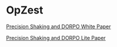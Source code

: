 # OpZest

[Precision Shaking and DORPO White Paper](https://github.com/OpZest/Papers/blob/main/White_papers/Precision_Shaking_and_DORPO.md)

[Precision Shaking and DORPO Lite Paper](https://github.com/OpZest/Papers/blob/main/Lite_papers/PS_and_DORPO_Lite_paper.md)
